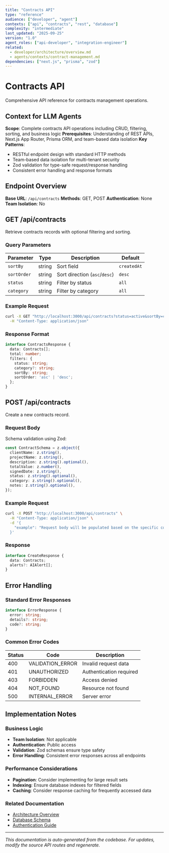 ```yaml
---
title: "Contracts API"
type: "reference"
audience: ["developer", "agent"]
contexts: ["api", "contracts", "rest", "database"]
complexity: "intermediate"
last_updated: "2025-09-25"
version: "1.0"
agent_roles: ["api-developer", "integration-engineer"]
related:
  - developer/architecture/overview.md
  - agents/contexts/contract-management.md
dependencies: ["next.js", "prisma", "zod"]
---
```


# Contracts API

Comprehensive API reference for contracts management operations.

## Context for LLM Agents

**Scope**: Complete contracts API operations including CRUD, filtering, sorting, and business logic
**Prerequisites**: Understanding of REST APIs, Next.js App Router, Prisma ORM, and team-based data isolation
**Key Patterns**:
- RESTful endpoint design with standard HTTP methods
- Team-based data isolation for multi-tenant security
- Zod validation for type-safe request/response handling
- Consistent error handling and response formats


## Endpoint Overview

**Base URL**: `/api/contracts`
**Methods**: GET, POST
**Authentication**: None
**Team Isolation**: No


## GET /api/contracts

Retrieve contracts records with optional filtering and sorting.

### Query Parameters

| Parameter | Type | Description | Default |
|-----------|------|-------------|---------|
| `sortBy` | string | Sort field | `createdAt` |
| `sortOrder` | string | Sort direction (`asc`/`desc`) | `desc` |
| `status` | string | Filter by status | `all` |
| `category` | string | Filter by category | `all` |

### Example Request

```bash
curl -X GET "http://localhost:3000/api/contracts?status=active&sortBy=createdAt&sortOrder=desc" \
  -H "Content-Type: application/json"
```

### Response Format

```typescript
interface ContractsResponse {
  data: Contracts[];
  total: number;
  filters: {
    status: string;
    category?: string;
    sortBy: string;
    sortOrder: 'asc' | 'desc';
  };
}
```



## POST /api/contracts

Create a new contracts record.

### Request Body


Schema validation using Zod:

```typescript
const ContractSchema = z.object({
  clientName: z.string(),
  projectName: z.string(),
  description: z.string().optional(),
  totalValue: z.number(),
  signedDate: z.string(),
  status: z.string().optional(),
  category: z.string().optional(),
  notes: z.string().optional(),
});
```


### Example Request

```bash
curl -X POST "http://localhost:3000/api/contracts" \
  -H "Content-Type: application/json" \
  -d '{
    "example": "Request body will be populated based on the specific contracts schema"
  }'
```

### Response

```typescript
interface CreateResponse {
  data: Contracts;
  alerts?: AIAlert[];
}
```






## Error Handling

### Standard Error Responses

```typescript
interface ErrorResponse {
  error: string;
  details?: string;
  code?: string;
}
```

### Common Error Codes

| Status | Code | Description |
|--------|------|-------------|
| 400 | VALIDATION_ERROR | Invalid request data |
| 401 | UNAUTHORIZED | Authentication required |
| 403 | FORBIDDEN | Access denied |
| 404 | NOT_FOUND | Resource not found |
| 500 | INTERNAL_ERROR | Server error |



## Implementation Notes

### Business Logic
- **Team Isolation**: Not applicable
- **Authentication**: Public access
- **Validation**: Zod schemas ensure type safety
- **Error Handling**: Consistent error responses across all endpoints

### Performance Considerations
- **Pagination**: Consider implementing for large result sets
- **Indexing**: Ensure database indexes for filtered fields
- **Caching**: Consider response caching for frequently accessed data

### Related Documentation
- [Architecture Overview](../../developer/architecture/overview.md)
- [Database Schema](../../developer/architecture/database.md)
- [Authentication Guide](../../developer/authentication.md)

---

*This documentation is auto-generated from the codebase. For updates, modify the source API routes and regenerate.*